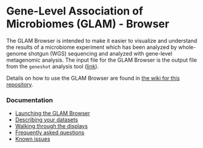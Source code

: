 # Gene-Level Association of Microbiomes (GLAM) - Browser

The GLAM Browser is intended to make it easier to visualize and understand the
results of a microbiome experiment which has been analyzed by whole-genome
shotgun (WGS) sequencing and analyzed with gene-level metagenomic analysis. The
input file for the GLAM Browser is the output file from the `geneshot` analysis
tool ([link](https://github.org/golob-minot/geneshot)).

Details on how to use the GLAM Browser are found in [the wiki for this repository](https://github.com/FredHutch/glam-browser/wiki).

### Documentation

- [Launching the GLAM Browser](https://github.com/FredHutch/glam-browser/wiki/Getting-Started)
- [Describing your datasets](https://github.com/FredHutch/glam-browser/wiki/Format-Manifest)
- [Walking through the displays](https://github.com/FredHutch/glam-browser/wiki/Walkthrough)
- [Frequently asked questions](https://github.com/FredHutch/glam-browser/wiki/FAQ)
- [Known issues](https://github.com/FredHutch/glam-browser/wiki/Known-Issues)

